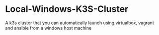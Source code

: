 # Local-Windows-K3S-Cluster
A k3s cluster that you can automatically launch using virtualbox, vagrant and ansible from a windows host machine
